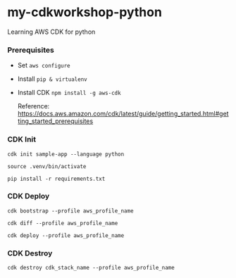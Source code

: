 # my-cdkworkshop-python

Learning AWS CDK for python

### Prerequisites

- Set ```aws configure```
- Install ```pip & virtualenv```
- Install CDK ```npm install -g aws-cdk```

  Reference: https://docs.aws.amazon.com/cdk/latest/guide/getting_started.html#getting_started_prerequisites

### CDK Init

```cdk init sample-app --language python```

```source .venv/bin/activate```

```pip install -r requirements.txt```

### CDK Deploy

```cdk bootstrap --profile aws_profile_name```

```cdk diff --profile aws_profile_name```

```cdk deploy --profile aws_profile_name```

### CDK Destroy

```cdk destroy cdk_stack_name --profile aws_profile_name```